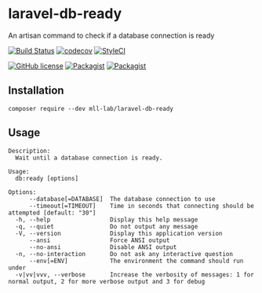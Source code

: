 # laravel-db-ready

An artisan command to check if a database connection is ready

[![Build Status](https://travis-ci.org/mll-lab/laravel-db-ready.svg?branch=master)](https://travis-ci.org/mll-lab/laravel-db-ready)
[![codecov](https://codecov.io/gh/mll-lab/laravel-db-ready/branch/master/graph/badge.svg)](https://codecov.io/gh/mll-lab/laravel-db-ready)
[![StyleCI](https://github.styleci.io/repos/150426104/shield?branch=master)](https://github.styleci.io/repos/150426104)

[![GitHub license](https://img.shields.io/github/license/mll-lab/laravel-db-ready.svg)](https://github.com/mll-lab/laravel-db-ready/blob/master/LICENSE)
[![Packagist](https://img.shields.io/packagist/v/mll-lab/laravel-db-ready.svg)](https://packagist.org/packages/mll-lab/laravel-db-ready)
[![Packagist](https://img.shields.io/packagist/dt/mll-lab/laravel-db-ready.svg)](https://packagist.org/packages/mll-lab/laravel-db-ready)

## Installation

    composer require --dev mll-lab/laravel-db-ready

## Usage

```
Description:
  Wait until a database connection is ready.

Usage:
  db:ready [options]

Options:
      --database[=DATABASE]  The database connection to use
      --timeout[=TIMEOUT]    Time in seconds that connecting should be attempted [default: "30"]
  -h, --help                 Display this help message
  -q, --quiet                Do not output any message
  -V, --version              Display this application version
      --ansi                 Force ANSI output
      --no-ansi              Disable ANSI output
  -n, --no-interaction       Do not ask any interactive question
      --env[=ENV]            The environment the command should run under
  -v|vv|vvv, --verbose       Increase the verbosity of messages: 1 for normal output, 2 for more verbose output and 3 for debug
```
